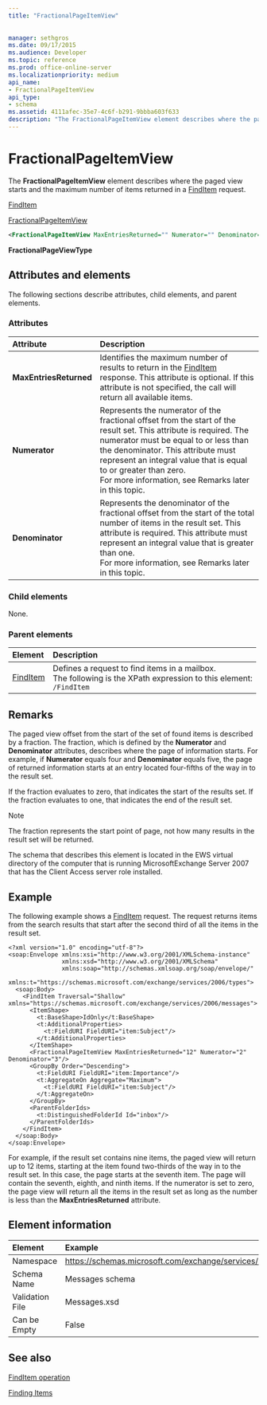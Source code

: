```yaml
---
title: "FractionalPageItemView"
 
 
manager: sethgros
ms.date: 09/17/2015
ms.audience: Developer
ms.topic: reference
ms.prod: office-online-server
ms.localizationpriority: medium
api_name:
- FractionalPageItemView
api_type:
- schema
ms.assetid: 4111afec-35e7-4c6f-b291-9bbba603f633
description: "The FractionalPageItemView element describes where the paged view starts and the maximum number of items returned in a FindItem request."
---
```


# FractionalPageItemView

The **FractionalPageItemView** element describes where the paged view starts and the maximum number of items returned in a [FindItem](finditem.md) request. 
  
[FindItem](finditem.md)
  
[FractionalPageItemView](fractionalpageitemview.md)
  
```xml
<FractionalPageItemView MaxEntriesReturned="" Numerator="" Denominator=""/>
```

 **FractionalPageViewType**
## Attributes and elements

The following sections describe attributes, child elements, and parent elements.
  
### Attributes

|**Attribute**|**Description**|
|:-----|:-----|
|**MaxEntriesReturned** <br/> |Identifies the maximum number of results to return in the [FindItem](finditem.md) response. This attribute is optional. If this attribute is not specified, the call will return all available items.  <br/> |
|**Numerator** <br/> |Represents the numerator of the fractional offset from the start of the result set. This attribute is required. The numerator must be equal to or less than the denominator. This attribute must represent an integral value that is equal to or greater than zero.  <br/> For more information, see Remarks later in this topic.  <br/> |
|**Denominator** <br/> |Represents the denominator of the fractional offset from the start of the total number of items in the result set. This attribute is required. This attribute must represent an integral value that is greater than one.  <br/> For more information, see Remarks later in this topic.  <br/> |
   
### Child elements

None.
  
### Parent elements

|**Element**|**Description**|
|:-----|:-----|
|[FindItem](finditem.md) <br/> |Defines a request to find items in a mailbox.  <br/> The following is the XPath expression to this element:  <br/>  `/FindItem` <br/> |
   
## Remarks

The paged view offset from the start of the set of found items is described by a fraction. The fraction, which is defined by the **Numerator** and **Denominator** attributes, describes where the page of information starts. For example, if **Numerator** equals four and **Denominator** equals five, the page of returned information starts at an entry located four-fifths of the way in to the result set. 
  
If the fraction evaluates to zero, that indicates the start of the results set. If the fraction evaluates to one, that indicates the end of the result set.
  
> [!NOTE]
> The fraction represents the start point of page, not how many results in the result set will be returned. 
  
The schema that describes this element is located in the EWS virtual directory of the computer that is running MicrosoftExchange Server 2007 that has the Client Access server role installed.
  
## Example

The following example shows a [FindItem](finditem.md) request. The request returns items from the search results that start after the second third of all the items in the result set. 
  
```
<?xml version="1.0" encoding="utf-8"?>
<soap:Envelope xmlns:xsi="http://www.w3.org/2001/XMLSchema-instance"
               xmlns:xsd="http://www.w3.org/2001/XMLSchema"
               xmlns:soap="http://schemas.xmlsoap.org/soap/envelope/"
               xmlns:t="https://schemas.microsoft.com/exchange/services/2006/types">
  <soap:Body>
    <FindItem Traversal="Shallow" xmlns="https://schemas.microsoft.com/exchange/services/2006/messages">
      <ItemShape>
        <t:BaseShape>IdOnly</t:BaseShape>
        <t:AdditionalProperties>
          <t:FieldURI FieldURI="item:Subject"/>
        </t:AdditionalProperties>
      </ItemShape>
      <FractionalPageItemView MaxEntriesReturned="12" Numerator="2" Denominator="3"/>
      <GroupBy Order="Descending">
        <t:FieldURI FieldURI="item:Importance"/>
        <t:AggregateOn Aggregate="Maximum">
          <t:FieldURI FieldURI="item:Subject"/>
        </t:AggregateOn>
      </GroupBy>
      <ParentFolderIds>
        <t:DistinguishedFolderId Id="inbox"/>
      </ParentFolderIds>
    </FindItem>
  </soap:Body>
</soap:Envelope>
```

For example, if the result set contains nine items, the paged view will return up to 12 items, starting at the item found two-thirds of the way in to the result set. In this case, the page starts at the seventh item. The page will contain the seventh, eighth, and ninth items. If the numerator is set to zero, the page view will return all the items in the result set as long as the number is less than the **MaxEntriesReturned** attribute. 
  
## Element information

| Element | Example |
|:-----|:-----|
|Namespace  <br/> |https://schemas.microsoft.com/exchange/services/2006/messages  <br/> |
|Schema Name  <br/> |Messages schema  <br/> |
|Validation File  <br/> |Messages.xsd  <br/> |
|Can be Empty  <br/> |False  <br/> |
   
## See also



[FindItem operation](finditem-operation.md)


[Finding Items](https://msdn.microsoft.com/library/63af1f9c-464b-4fca-9ae3-3d60f24ca93c%28Office.15%29.aspx)

